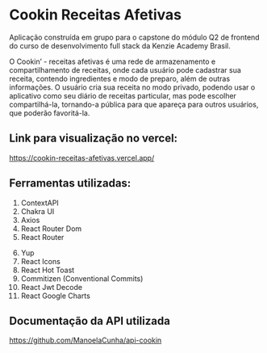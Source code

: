 # Cookin Receitas Afetivas
Aplicação construída em grupo para o capstone do módulo Q2 de frontend do curso de desenvolvimento full stack da Kenzie Academy Brasil.

O Cookin’ - receitas afetivas é uma rede de armazenamento e compartilhamento de receitas, onde cada usuário pode cadastrar sua receita, contendo ingredientes e modo de preparo, além de outras informações. O usuário cria sua receita no modo privado, podendo usar o aplicativo como seu diário de receitas particular, mas pode escolher compartilhá-la, tornando-a pública para que apareça para outros usuários, que poderão favoritá-la.

## Link para visualização no vercel: 
https://cookin-receitas-afetivas.vercel.app/

## Ferramentas utilizadas:

1. ContextAPI
2. Chakra UI
3. Axios
4. React Router Dom
5. React Router <Form>
6. Yup
7. React Icons
8. React Hot Toast
9. Commitizen (Conventional Commits)
10. React Jwt Decode
11. React Google Charts

## Documentação da API utilizada
https://github.com/ManoelaCunha/api-cookin
  
